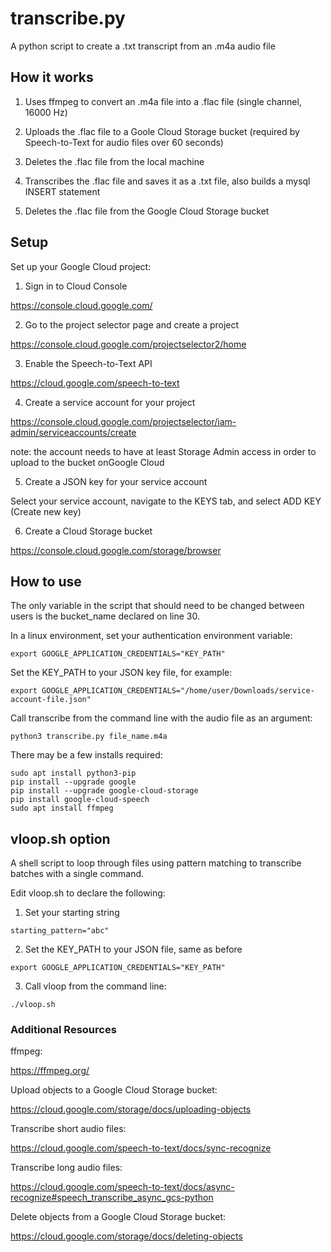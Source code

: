 # transcribe.py

A python script to create a .txt transcript from an .m4a audio file

## How it works

1. Uses ffmpeg to convert an .m4a file into a .flac file (single channel, 16000 Hz)

2. Uploads the .flac file to a Goole Cloud Storage bucket (required by Speech-to-Text for audio files over 60 seconds)

3. Deletes the .flac file from the local machine

4. Transcribes the .flac file and saves it as a .txt file, also builds a mysql INSERT statement

5. Deletes the .flac file from the Google Cloud Storage bucket

## Setup

Set up your Google Cloud project:

1. Sign in to Cloud Console

https://console.cloud.google.com/

2. Go to the project selector page and create a project

https://console.cloud.google.com/projectselector2/home

3. Enable the Speech-to-Text API

https://cloud.google.com/speech-to-text

4. Create a service account for your project

https://console.cloud.google.com/projectselector/iam-admin/serviceaccounts/create

note: the account needs to have at least Storage Admin access in order to upload to the bucket onGoogle Cloud

5. Create a JSON key for your service account

Select your service account, navigate to the KEYS tab, and select ADD KEY (Create new key)

6. Create a Cloud Storage bucket

https://console.cloud.google.com/storage/browser

## How to use

The only variable in the script that should need to be changed between users is the bucket_name declared on line 30.

In a linux environment, set your authentication environment variable:

`export GOOGLE_APPLICATION_CREDENTIALS="KEY_PATH"`

Set the KEY_PATH to your JSON key file, for example:

`export GOOGLE_APPLICATION_CREDENTIALS="/home/user/Downloads/service-account-file.json"`

Call transcribe from the command line with the audio file as an argument:

`python3 transcribe.py file_name.m4a`

There may be a few installs required:
```
sudo apt install python3-pip
pip install --upgrade google
pip install --upgrade google-cloud-storage
pip install google-cloud-speech
sudo apt install ffmpeg
```

## vloop.sh option

A shell script to loop through files using pattern matching to transcribe batches with a single command.

Edit vloop.sh to declare the following:

1. Set your starting string

`starting_pattern="abc"`

2. Set the KEY_PATH to your JSON file, same as before

`export GOOGLE_APPLICATION_CREDENTIALS="KEY_PATH"`

3. Call vloop from the command line:

`./vloop.sh`

### Additional Resources

ffmpeg:

https://ffmpeg.org/

Upload objects to a Google Cloud Storage bucket:

https://cloud.google.com/storage/docs/uploading-objects

Transcribe short audio files:

https://cloud.google.com/speech-to-text/docs/sync-recognize

Transcribe long audio files:

https://cloud.google.com/speech-to-text/docs/async-recognize#speech_transcribe_async_gcs-python

Delete objects from a Google Cloud Storage bucket:

https://cloud.google.com/storage/docs/deleting-objects

